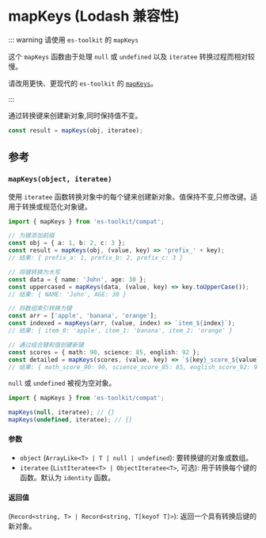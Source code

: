 # mapKeys (Lodash 兼容性)

::: warning 请使用 `es-toolkit` 的 `mapKeys`

这个 `mapKeys` 函数由于处理 `null` 或 `undefined` 以及 `iteratee` 转换过程而相对较慢。

请改用更快、更现代的 `es-toolkit` 的 [`mapKeys`](../../object/mapKeys.md)。

:::

通过转换键来创建新对象,同时保持值不变。

```typescript
const result = mapKeys(obj, iteratee);
```

## 参考

### `mapKeys(object, iteratee)`

使用 `iteratee` 函数转换对象中的每个键来创建新对象。值保持不变,只修改键。适用于转换或规范化对象键。

```typescript
import { mapKeys } from 'es-toolkit/compat';

// 为键添加前缀
const obj = { a: 1, b: 2, c: 3 };
const result = mapKeys(obj, (value, key) => 'prefix_' + key);
// 结果: { prefix_a: 1, prefix_b: 2, prefix_c: 3 }

// 将键转换为大写
const data = { name: 'John', age: 30 };
const uppercased = mapKeys(data, (value, key) => key.toUpperCase());
// 结果: { NAME: 'John', AGE: 30 }

// 将数组索引转换为键
const arr = ['apple', 'banana', 'orange'];
const indexed = mapKeys(arr, (value, index) => `item_${index}`);
// 结果: { item_0: 'apple', item_1: 'banana', item_2: 'orange' }

// 通过组合键和值创建新键
const scores = { math: 90, science: 85, english: 92 };
const detailed = mapKeys(scores, (value, key) => `${key}_score_${value}`);
// 结果: { math_score_90: 90, science_score_85: 85, english_score_92: 92 }
```

`null` 或 `undefined` 被视为空对象。

```typescript
import { mapKeys } from 'es-toolkit/compat';

mapKeys(null, iteratee); // {}
mapKeys(undefined, iteratee); // {}
```

#### 参数

- `object` (`ArrayLike<T> | T | null | undefined`): 要转换键的对象或数组。
- `iteratee` (`ListIteratee<T> | ObjectIteratee<T>`, 可选): 用于转换每个键的函数。默认为 `identity` 函数。

#### 返回值

(`Record<string, T> | Record<string, T[keyof T]>`): 返回一个具有转换后键的新对象。
